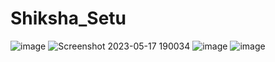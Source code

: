 # Shiksha_Setu

![image](https://github.com/Pratishtha33/Shiksha_Setu/assets/77717155/377707a6-96d6-4213-9934-90bfb252e357)
![Screenshot 2023-05-17 190034](https://github.com/Pratishtha33/Shiksha_Setu/assets/77717155/c0b35c45-4dd7-4145-91a2-e771d06c68a7)
![image](https://github.com/Pratishtha33/Shiksha_Setu/assets/77717155/a7ae6d84-ba72-4eb8-8bf2-8307653bd50b)
![image](https://github.com/Pratishtha33/Shiksha_Setu/assets/77717155/b9080c16-a1ff-428f-afa4-cc98a74b2e0b)
